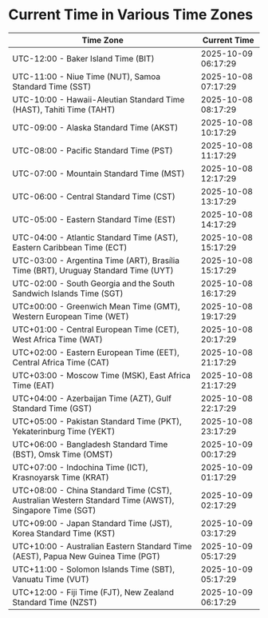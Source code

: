 # Current Time in Various Time Zones

| Time Zone | Current Time |
|-----------|--------------|
| UTC-12:00 - Baker Island Time (BIT) | 2025-10-09 06:17:29 |
| UTC-11:00 - Niue Time (NUT), Samoa Standard Time (SST) | 2025-10-08 07:17:29 |
| UTC-10:00 - Hawaii-Aleutian Standard Time (HAST), Tahiti Time (TAHT) | 2025-10-08 08:17:29 |
| UTC-09:00 - Alaska Standard Time (AKST) | 2025-10-08 10:17:29 |
| UTC-08:00 - Pacific Standard Time (PST) | 2025-10-08 11:17:29 |
| UTC-07:00 - Mountain Standard Time (MST) | 2025-10-08 12:17:29 |
| UTC-06:00 - Central Standard Time (CST) | 2025-10-08 13:17:29 |
| UTC-05:00 - Eastern Standard Time (EST) | 2025-10-08 14:17:29 |
| UTC-04:00 - Atlantic Standard Time (AST), Eastern Caribbean Time (ECT) | 2025-10-08 15:17:29 |
| UTC-03:00 - Argentina Time (ART), Brasília Time (BRT), Uruguay Standard Time (UYT) | 2025-10-08 15:17:29 |
| UTC-02:00 - South Georgia and the South Sandwich Islands Time (SGT) | 2025-10-08 16:17:29 |
| UTC±00:00 - Greenwich Mean Time (GMT), Western European Time (WET) | 2025-10-08 19:17:29 |
| UTC+01:00 - Central European Time (CET), West Africa Time (WAT) | 2025-10-08 20:17:29 |
| UTC+02:00 - Eastern European Time (EET), Central Africa Time (CAT) | 2025-10-08 21:17:29 |
| UTC+03:00 - Moscow Time (MSK), East Africa Time (EAT) | 2025-10-08 21:17:29 |
| UTC+04:00 - Azerbaijan Time (AZT), Gulf Standard Time (GST) | 2025-10-08 22:17:29 |
| UTC+05:00 - Pakistan Standard Time (PKT), Yekaterinburg Time (YEKT) | 2025-10-08 23:17:29 |
| UTC+06:00 - Bangladesh Standard Time (BST), Omsk Time (OMST) | 2025-10-09 00:17:29 |
| UTC+07:00 - Indochina Time (ICT), Krasnoyarsk Time (KRAT) | 2025-10-09 01:17:29 |
| UTC+08:00 - China Standard Time (CST), Australian Western Standard Time (AWST), Singapore Time (SGT) | 2025-10-09 02:17:29 |
| UTC+09:00 - Japan Standard Time (JST), Korea Standard Time (KST) | 2025-10-09 03:17:29 |
| UTC+10:00 - Australian Eastern Standard Time (AEST), Papua New Guinea Time (PGT) | 2025-10-09 05:17:29 |
| UTC+11:00 - Solomon Islands Time (SBT), Vanuatu Time (VUT) | 2025-10-09 05:17:29 |
| UTC+12:00 - Fiji Time (FJT), New Zealand Standard Time (NZST) | 2025-10-09 06:17:29 |
